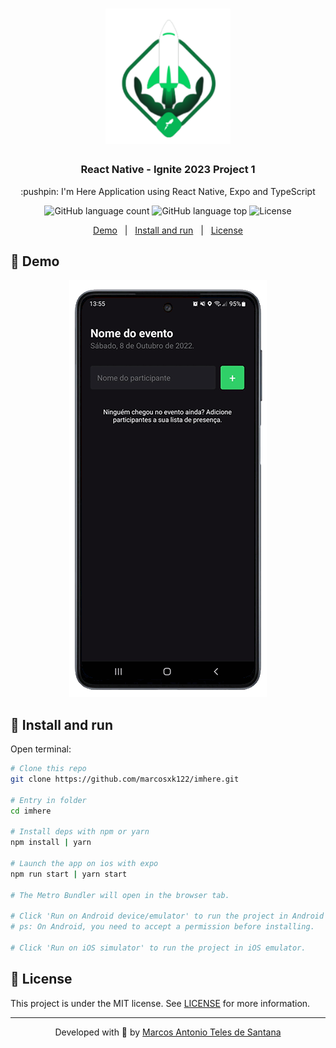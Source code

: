 <h1 align="center">
    <img src="./assets/logo.svg"
    width="200px"
    alt="Logo" />
</h1>

<h3 align="center">
  React Native - Ignite 2023 Project 1
</h3>

<p align="center">
  :pushpin: I'm Here Application using React Native, Expo and TypeScript
</p>

<p align="center">
  <img alt="GitHub language count" src="https://img.shields.io/github/languages/count/osvaldokalvaitir/react-native-ignite2022-project1.svg?color=00A83A">

  <img alt="GitHub language top" src="https://img.shields.io/github/languages/top/osvaldokalvaitir/react-native-ignite2022-project1.svg?color=00A83A">

  <img alt="License" src="https://img.shields.io/badge/license-MIT-00A83A">
</p>

<p align="center">
  <a href="#iphone-demo">Demo</a>&nbsp;&nbsp;&nbsp;|&nbsp;&nbsp;&nbsp;<a href="#wrench-install-and-run">Install and run</a>&nbsp;&nbsp;&nbsp;|&nbsp;&nbsp;&nbsp;<a href="#memo-license">License</a>
</p>

## :iphone: Demo

<p align="center">
  <img src="./assets/demo.gif" alt="Demo" />
</p>

## :wrench: Install and run

Open terminal:

```sh
# Clone this repo
git clone https://github.com/marcosxk122/imhere.git

# Entry in folder
cd imhere

# Install deps with npm or yarn
npm install | yarn

# Launch the app on ios with expo
npm run start | yarn start

# The Metro Bundler will open in the browser tab.

# Click 'Run on Android device/emulator' to run the project in Android emulator.
# ps: On Android, you need to accept a permission before installing.

# Click 'Run on iOS simulator' to run the project in iOS emulator.
```

## :memo: License

This project is under the MIT license. See [LICENSE](/LICENSE) for more information.

---

<p align="center">
Developed with 💚 by <a href="https://www.linkedin.com/in/marcos-antonio-teles-de-santana-896466b0">Marcos Antonio Teles de Santana</a>
</p>

